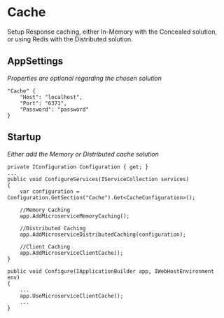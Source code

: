 # Cache
Setup Response caching, either In-Memory with the Concealed solution,\
or using Redis with the Distributed solution.

## AppSettings
<i>Properties are optional regarding the chosen solution</i>
```
"Cache" {
    "Host": "localhost",
    "Port": "6371",
    "Password": "password"
}
```

## Startup
<i>Either add the Memory or Distributed cache solution</i>
```
private IConfiguration Configuration { get; }
...
public void ConfigureServices(IServiceCollection services)
{
    var configuration = Configuration.GetSection("Cache").Get<CacheConfiguration>();
    
    //Memory Caching
    app.AddMicroserviceMemoryCaching();
    
    //Distributed Caching
    app.AddMicroserviceDistributedCaching(configuration);
    
    //Client Caching
    app.AddMicroserviceClientCache();
}

public void Configure(IApplicationBuilder app, IWebHostEnvironment env)
{
    ...
    app.UseMicroserviceClientCache();
    ...
}
```